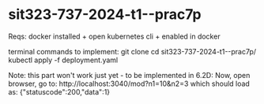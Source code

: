 # sit323-737-2024-t1--prac7p

Reqs:
docker installed + open 
kubernetes cli + enabled in docker 

terminal commands to implement:
git clone <repository>
cd sit323-737-2024-t1--prac7p/
kubectl apply -f deployment.yaml

Note: this part won't work just yet - to be implemented in 6.2D: 
Now, open browser, go to:
http://localhost:3040/mod?n1=10&n2=3
which should load as: 
{"statuscode":200,"data":1}
